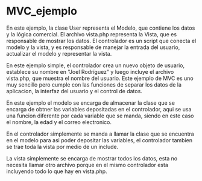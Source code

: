 # MVC_ejemplo
En este ejemplo, la clase User representa el Modelo, que contiene los datos y la lógica comercial. 
El archivo vista.php representa la Vista, que es responsable de mostrar los datos. El controlador es un script que conecta el modelo y la vista, y es responsable de manejar la entrada del usuario, actualizar el modelo y representar la vista.

En este ejemplo simple, el controlador crea un nuevo objeto de usuario, establece su nombre en "Joel Rodríguez" y luego incluye el archivo vista.php, que muestra el nombre del usuario. Este ejemplo de MVC es uno muy sencillo pero cumple con las funciones de separar los datos de la aplicacion, la interfaz del usuario y el control de datos.

En este ejemplo el modelo se encarga de almacenar la clase que se encarga de obtner las variables depositadas en el controlador, aqui se usa una funcion diferente por cada variable que se manda, siendo en este caso el nombre, la edad y el correo electronico.

En el controlador simplemente se manda a llamar la clase que se encuentra en el modelo para asi poder depositar las variables, el controlador tambien se trae toda la vista por medio de un include.

La vista simplemente se encarga de mostrar todos los datos, esta no necesita llamar otro archivo porque en el mismo controlador esta incluyendo todo lo que hay en vista.php.
